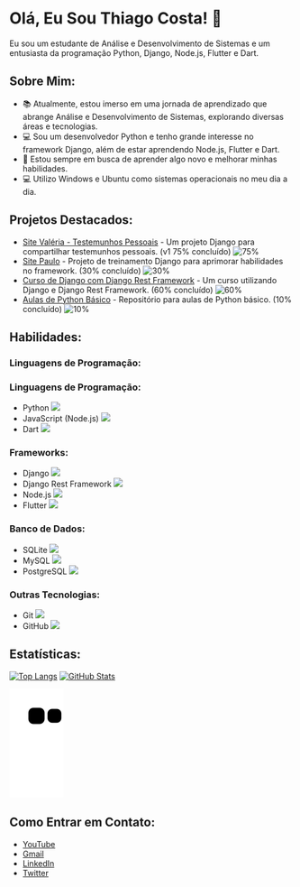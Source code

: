# Olá, Eu Sou Thiago Costa! 👋

Eu sou um estudante de Análise e Desenvolvimento de Sistemas e um entusiasta da programação Python, Django, Node.js, Flutter e Dart.

## Sobre Mim:

- 📚 Atualmente, estou imerso em uma jornada de aprendizado que abrange Análise e Desenvolvimento de Sistemas, explorando diversas áreas e tecnologias.
- 💻 Sou um desenvolvedor Python e tenho grande interesse no framework Django, além de estar aprendendo Node.js, Flutter e Dart.
- 🌱 Estou sempre em busca de aprender algo novo e melhorar minhas habilidades.
- 💻 Utilizo Windows e Ubuntu como sistemas operacionais no meu dia a dia.

## Projetos Destacados:

- [Site Valéria - Testemunhos Pessoais](https://github.com/ThiagoCostaD/SiteValeria) - Um projeto Django para compartilhar testemunhos pessoais. (v1 75% concluído) ![75%](https://progress-bar.dev/75)
- [Site Paulo](https://github.com/ThiagoCostaD/SitePaulo) - Projeto de treinamento Django para aprimorar habilidades no framework. (30% concluído) ![30%](https://progress-bar.dev/30)
- [Curso de Django com Django Rest Framework](https://github.com/ThiagoCostaD/CursoDeDjango) - Um curso utilizando Django e Django Rest Framework. (60% concluído) ![60%](https://progress-bar.dev/60)
- [Aulas de Python Básico](https://github.com/ThiagoCostaD/Aulas_Python) - Repositório para aulas de Python básico. (10% concluído) ![10%](https://progress-bar.dev/10)

## Habilidades:
### Linguagens de Programação:
### Linguagens de Programação:
- Python <img src="https://cdn.jsdelivr.net/gh/devicons/devicon/icons/python/python-original.svg" width="20"/>  
- JavaScript (Node.js) <img src="https://cdn.jsdelivr.net/gh/devicons/devicon/icons/javascript/javascript-original.svg" width="20"/>  
- Dart <img src="https://cdn.jsdelivr.net/gh/devicons/devicon/icons/dart/dart-original.svg" width="20"/>  

### Frameworks:
- Django <img src="https://cdn.jsdelivr.net/gh/devicons/devicon/icons/django/django-plain.svg" width="20"/>  
- Django Rest Framework <img src="https://cdn.jsdelivr.net/gh/devicons/devicon/icons/django/django-plain.svg" width="20"/>  
- Node.js <img src="https://cdn.jsdelivr.net/gh/devicons/devicon/icons/nodejs/nodejs-original.svg" width="20"/>  
- Flutter <img src="https://cdn.jsdelivr.net/gh/devicons/devicon/icons/flutter/flutter-original.svg" width="20"/>  

### Banco de Dados:
- SQLite <img src="https://cdn.jsdelivr.net/gh/devicons/devicon/icons/sqlite/sqlite-original.svg" width="20"/>  
- MySQL <img src="https://cdn.jsdelivr.net/gh/devicons/devicon/icons/mysql/mysql-original.svg" width="20"/>  
- PostgreSQL <img src="https://cdn.jsdelivr.net/gh/devicons/devicon/icons/postgresql/postgresql-original.svg" width="20"/>  

### Outras Tecnologias:
- Git <img src="https://cdn.jsdelivr.net/gh/devicons/devicon/icons/git/git-original.svg" width="20"/>  
- GitHub <img src="https://cdn.jsdelivr.net/gh/devicons/devicon/icons/github/github-original.svg" width="20"/>  


## Estatísticas:

[![Top Langs](https://github-readme-stats.vercel.app/api/top-langs/?username=ThiagoCostaD&layout=compact&langs_count=7&theme=dracula)](https://github.com/ThiagoCostaD)
[![GitHub Stats](https://github-readme-stats.vercel.app/api?username=ThiagoCostaD&show_icons=true&theme=dracula&include_all_commits=true&count_private=true)](https://github.com/ThiagoCostaD)

![Snake animation](https://github.com/ThiagoCostaD/ThiagoCostaD/blob/output/github-contribution-grid-snake.svg)

## Como Entrar em Contato:

- [YouTube](https://www.youtube.com/channel/UC_6vnFWiuP_fKq5P0ApCcGg)
- [Gmail](mailto:thiagoocdiniz@gmail.com)
- [LinkedIn](https://www.linkedin.com/in/thiagocostadiniz/)
- [Twitter](https://twitter.com/CostaThiagoD)

